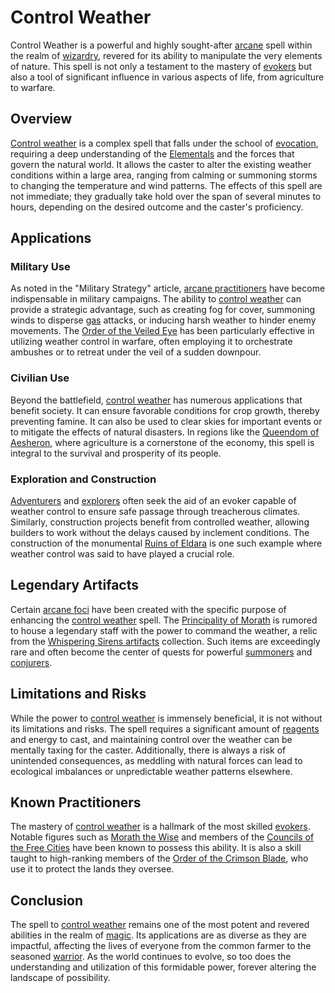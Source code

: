 # Control Weather

Control Weather is a powerful and highly sought-after [arcane](Arcane.md) spell within the realm of [wizardry](Wizardry.md), revered for its ability to manipulate the very elements of nature. This spell is not only a testament to the mastery of [evokers](Evokers.md) but also a tool of significant influence in various aspects of life, from agriculture to warfare.

## Overview

[Control weather](Control%20Weather.md) is a complex spell that falls under the school of [evocation](Evocation.md), requiring a deep understanding of the [Elementals](Elementals.md) and the forces that govern the natural world. It allows the caster to alter the existing weather conditions within a large area, ranging from calming or summoning storms to changing the temperature and wind patterns. The effects of this spell are not immediate; they gradually take hold over the span of several minutes to hours, depending on the desired outcome and the caster's proficiency.

## Applications

### Military Use

As noted in the "Military Strategy" article, [arcane practitioners](Arcane%20Practitioners.md) have become indispensable in military campaigns. The ability to [control weather](Control%20Weather.md) can provide a strategic advantage, such as creating fog for cover, summoning winds to disperse [gas](Gas.md) attacks, or inducing harsh weather to hinder enemy movements. The [Order of the Veiled Eye](Order%20of%20the%20Veiled%20Eye.md) has been particularly effective in utilizing weather control in warfare, often employing it to orchestrate ambushes or to retreat under the veil of a sudden downpour.

### Civilian Use

Beyond the battlefield, [control weather](Control%20Weather.md) has numerous applications that benefit society. It can ensure favorable conditions for crop growth, thereby preventing famine. It can also be used to clear skies for important events or to mitigate the effects of natural disasters. In regions like the [Queendom of Aesheron](Queendom%20of%20Aesheron.md), where agriculture is a cornerstone of the economy, this spell is integral to the survival and prosperity of its people.

### Exploration and Construction

[Adventurers](Adventurers.md) and [explorers](Explorers.md) often seek the aid of an evoker capable of weather control to ensure safe passage through treacherous climates. Similarly, construction projects benefit from controlled weather, allowing builders to work without the delays caused by inclement conditions. The construction of the monumental [Ruins of Eldara](Ruins%20of%20Eldara.md) is one such example where weather control was said to have played a crucial role.

## Legendary Artifacts

Certain [arcane foci](Arcane%20Foci.md) have been created with the specific purpose of enhancing the [control weather](Control%20Weather.md) spell. The [Principality of Morath](Principality%20of%20Morath.md) is rumored to house a legendary staff with the power to command the weather, a relic from the [Whispering Sirens artifacts](Whispering%20Sirens%20Artifacts.md) collection. Such items are exceedingly rare and often become the center of quests for powerful [summoners](Summoners.md) and [conjurers](Conjurers.md).

## Limitations and Risks

While the power to [control weather](Control%20Weather.md) is immensely beneficial, it is not without its limitations and risks. The spell requires a significant amount of [reagents](Reagents.md) and energy to cast, and maintaining control over the weather can be mentally taxing for the caster. Additionally, there is always a risk of unintended consequences, as meddling with natural forces can lead to ecological imbalances or unpredictable weather patterns elsewhere.

## Known Practitioners

The mastery of [control weather](Control%20Weather.md) is a hallmark of the most skilled [evokers](Evokers.md). Notable figures such as [Morath the Wise](Morath%20the%20Wise.md) and members of the [Councils of the Free Cities](Councils%20of%20the%20Free%20Cities.md) have been known to possess this ability. It is also a skill taught to high-ranking members of the [Order of the Crimson Blade](Order%20of%20the%20Crimson%20Blade.md), who use it to protect the lands they oversee.

## Conclusion

The spell to [control weather](Control%20Weather.md) remains one of the most potent and revered abilities in the realm of [magic](Magic.md). Its applications are as diverse as they are impactful, affecting the lives of everyone from the common farmer to the seasoned [warrior](Warrior.md). As the world continues to evolve, so too does the understanding and utilization of this formidable power, forever altering the landscape of possibility.